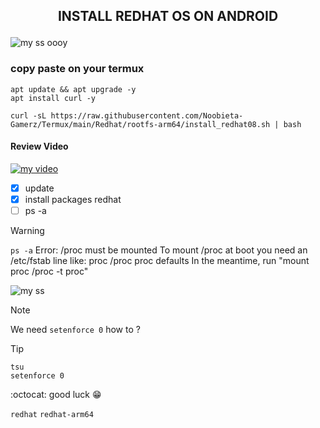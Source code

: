 <h2><p align="center">INSTALL REDHAT OS ON ANDROID</p></h2>

![my ss oooy](https://imagizer.imageshack.com/img922/2455/aEOcpi.jpg)

### copy paste on your termux
```
apt update && apt upgrade -y
apt install curl -y
```
```
curl -sL https://raw.githubusercontent.com/Noobieta-Gamerz/Termux/main/Redhat/rootfs-arm64/install_redhat08.sh | bash
```
#### Review Video 

[![my video](https://img.youtube.com/vi/XdpjWWzThJY/mqdefault.jpg)](https://www.youtube.com/watch?v=XdpjWWzThJY)

- [x] update
- [x] install packages redhat
- [ ] ps -a
      
>[!WARNING]
>`ps -a`
>Error: /proc must be mounted
  To mount /proc at boot you need an /etc/fstab line like:
      proc   /proc   proc    defaults
  In the meantime, run "mount proc /proc -t proc"

![my ss](https://imagizer.imageshack.com/img924/7167/GLNAOr.jpg)

>[!NOTE]
> We need `setenforce 0`
>how to ?

>[!TIP]
>```
>tsu
>setenforce 0
>```

:octocat: good luck 😁

`redhat` `redhat-arm64`


